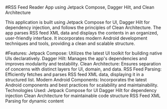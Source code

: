 #RSS Feed Reader App using Jetpack Compose, Dagger Hilt, and Clean Architecture

This application is built using Jetpack Compose for UI, Dagger Hilt for dependency injection, and follows the principles of Clean Architecture. 
The app parses RSS feed XML data and displays the contents in an organized, user-friendly interface. 
It incorporates modern Android development techniques and tools, providing a clean and scalable structure.

#Features:
Jetpack Compose: Utilizes the latest UI toolkit for building native UIs declaratively.
Dagger Hilt: Manages the app's dependencies and improves modularity and testability.
Clean Architecture: Ensures separation of concerns with distinct layers for UI, domain, and data.
RSS Feed Parsing: Efficiently fetches and parses RSS feed XML data, displaying it in a structured list.
Modern Android Components: Incorporates the latest Android components and best practices for scalability and maintainability.
Technologies Used:
Jetpack Compose for UI
Dagger Hilt for dependency injection
Clean Architecture for maintainable code structure
RSS Feed XML Parsing for dynamic content
